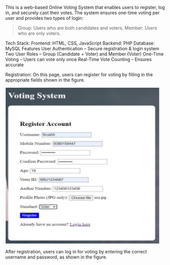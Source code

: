 This is a web-based Online Voting System that enables users to register, log in, and securely cast their votes. The system ensures one-time voting per user and provides two types of login:
 > Group: Users who are both candidates and voters.
  >Member: Users who are only voters.

Tech Stack:
	Frontend: HTML, CSS, JavaScript
	Backend: PHP
	Database: MySQL
 Features
	User Authentication – Secure registration & login system
	Two User Roles – Group (Candidate + Voter) and Member (Voter)
	One-Time Voting – Users can vote only once
	Real-Time Vote Counting – Ensures accurate 

Registration: On this page, users can register for voting by filling in the appropriate fields shown in the figure.

![image alt](https://github.com/sharada-patil1508/Online-Voting-System/blob/0be02ae568bfa5c0ba2d927dba6f4b9d7a9320e8/Registration%20page.png)

After registration, users can log in for voting by entering the correct username and password, as shown in the figure.




 
 



 


 
